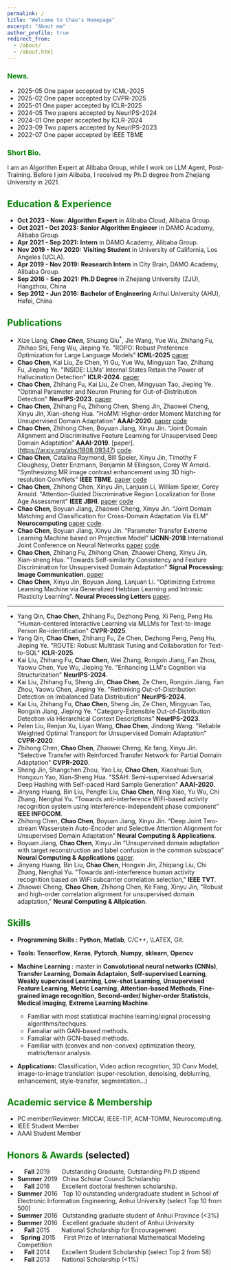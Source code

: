```yaml
---
permalink: /
title: "Welcome to Chao's Homepage"
excerpt: "About me"
author_profile: true
redirect_from: 
  - /about/
  - /about.html
---
```


### <span style="color: green"> News. </span> 
* 2025-05 One paper accepted by ICML-2025
* 2025-02 One paper accepted by CVPR-2025
* 2025-01 One paper accepted by ICLR-2025
* 2024-05 Two papers accepted by NeurIPS-2024
* 2024-01 One paper accepted by ICLR-2024
* 2023-09 Two papers accepted by NeurIPS-2023
* 2022-07 One paper accepted by IEEE TBME


### <span style="color: green"> Short Bio. </span> 
I am an Algorithm Expert at Alibaba Group, while I work on LLM Agent, Post-Training. Before I join Alibaba, I received my Ph.D degree from Zhejiang University in 2021. 


## <span style="color: green"> Education & Experience </span>
* **Oct 2023 - Now:** **Algorithm Expert** in Alibaba Cloud, Alibaba Group.
* **Oct 2021 - Oct 2023:** **Senior Algorithm Engineer** in DAMO Academy, Alibaba Group.
* **Apr 2021 - Sep 2021:** **Intern** in DAMO Academy, Alibaba Group.
* **Nov 2019 - Nov 2020:** **Visiting Student** in University of California, Los Angeles (UCLA).
* **Apr 2019 - Nov 2019:** **Reasearch Intern** in City Brain, DAMO Academy, Alibaba Group.
* **Sep 2016 - Sep 2021:** **Ph.D Degree** in Zhejiang University (ZJU), Hangzhou, China
* **Sep 2012 - Jun 2016:** **Bachelor of Engineering** Anhui University (AHU), Hefei, China


## <span style="color: green"> Publications </span>
* Xize Liang<sup>*</sup>, **Chao Chen**<sup>*</sup>, Shuang Qiu<sup>*</sup>, Jie Wang, Yue Wu, Zhihang Fu, Zhihao Shi, Feng Wu, Jieping Ye. "ROPO: Robust Preference Optimization for Large Language Models" **ICML-2025** [paper](https://arxiv.org/abs/2404.04102)
* **Chao Chen**, Kai Liu, Ze Chen, Yi Gu, Yue Wu, Mingyuan Tao, Zhihang Fu, Jieping Ye. "INSIDE: LLMs' Internal States Retain the Power of Hallucination Detection" **ICLR-2024**. [paper](https://arxiv.org/abs/2402.03744)
* **Chao Chen**, Zhihang Fu, Kai Liu, Ze Chen, Mingyuan Tao, Jieping Ye. "Optimal Parameter and Neuron Pruning for Out-of-Distribution Detection" **NeurIPS-2023**. [paper](https://proceedings.neurips.cc/paper_files/paper/2023/file/a4316bb210a59fb7aafeca5dd21c2703-Paper-Conference.pdf)
* **Chao Chen**, Zhihang Fu, Zhihong Chen, Sheng Jin, Zhaowei Cheng, Xinyu Jin, Xian-sheng Hua. "HoMM: Higher-order Moment Matching for Unsupervised Domain Adaptation" **AAAI-2020**. [paper](https://ojs.aaai.org/index.php/AAAI/article/view/5745) [code](https://github.com/chenchao666/HoMM-Master)
* **Chao Chen**, Zhihong Chen, Boyuan Jiang, Xinyu Jin. “Joint Domain Alignment and Discriminative Feature Learning for Unsupervised Deep Domain Adaptation” **AAAI-2019**. [paper].(https://arxiv.org/abs/1808.09347) [code](https://github.com/chenchao666/JDDA-Master).
* **Chao Chen**, Catalina Raymond, Bill Speier, Xinyu Jin, Timothy F Cloughesy, Dieter Enzmann, Benjamin M Ellingson, Corey W Arnold. "Synthesizing MR image contrast enhancement using 3D high-resolution ConvNets" **IEEE TBME**. [paper](https://ieeexplore.ieee.org/abstract/document/9833335) [code](https://github.com/chenchao666/Contrast-enhanced-MRI-Synthesis)
* **Chao Chen**, Zhihong Chen, Xinyu Jin, Lanjuan Li, William Speier, Corey Arnold. "Attention-Guided Discriminative Region Localization for Bone Age Assessment"  **IEEE JBHI**. [paper](https://ieeexplore.ieee.org/abstract/document/9476989) [code](https://github.com/chenchao666/Bone-Age-Assessment)
* **Chao Chen**, Boyuan Jiang, Zhaowei Cheng, Xinyu Jin. “Joint Domain Matching and Classification for Cross-Domain Adaptation Via ELM” **Neurocomputing** [paper](https://www.sciencedirect.com/science/article/pii/S0925231219300839) [code](https://github.com/chenchao666/JDMC).
* **Chao Chen**, Boyuan Jiang, Xinyu Jin. “Parameter Transfer Extreme Learning Machine based on Projective Model” **IJCNN-2018**
International Joint Conference on Neural Networks [paper](https://arxiv.org/abs/1809.01018) [code](https://github.com/chenchao666/PTELM).
* **Chao Chen**, Zhihang Fu, Zhihong Chen, Zhaowei Cheng, Xinyu Jin, Xian-sheng Hua. "Towards Self-similarity Consistency and Feature Discrimination for Unsupervised Domain Adaptation" **Signal Processing: Image Communication**. [paper](https://www.sciencedirect.com/science/article/abs/pii/S0923596521000576)
* **Chao Chen**, Xinyu Jin, Boyuan Jiang, Lanjuan Li. “Optimizing Extreme Learning Machine via Generalized Hebbian Learning and Intrinsic Plasticity Learning”. **Neural Processing Letters** [paper](https://link.springer.com/article/10.1007/s11063-018-9869-6).

______________________________
* Yang Qin, **Chao Chen**, Zhihang Fu, Dezhong Peng, Xi Peng, Peng Hu. "Human-centered Interactive Learning via MLLMs for Text-to-Image Person Re-identification" **CVPR-2025**.
* Yang Qin, **Chao Chen**, Zhihang Fu, Ze Chen, Dezhong Peng, Peng Hu, Jieping Ye. "ROUTE: Robust Multitask Tuning and Collaboration for Text-to-SQL" **ICLR-2025**.
* Kai Liu, Zhihang Fu, **Chao Chen**, Wei Zhang, Rongxin Jiang, Fan Zhou, Yaowu Chen, Yue Wu, Jieping Ye. "Enhancing LLM's Cognition via Structurization" **NeurIPS-2024**.
* Kai Liu, Zhihang Fu, Sheng Jin, **Chao Chen**, Ze Chen, Rongxin Jiang, Fan Zhou, Yaowu Chen, Jieping Ye. "Rethinking Out-of-Distribution Detection on Imbalanced Data Distribution" **NeurIPS-2024**.
* Kai Liu, Zhihang Fu, **Chao Chen**, Sheng Jin, Ze Chen, Mingyuan Tao, Rongxin Jiang, Jieping Ye. "Category-Extensible Out-of-Distribution Detection via Hierarchical Context Descriptions" **NeurIPS-2023**.
* Pelen Liu, Renjun Xu, Liyan Wang, **Chao Chen**, Jindong Wang. "Reliable Weighted Optimal Transport for Unsupervised Domain Adaptation" **CVPR-2020**.
* Zhihong Chen, **Chao Chen**, Zhaowei Cheng, Ke fang, Xinyu Jin. "Selective Transfer with Reinforced Transfer Network for Partial Domain Adaptation"  **CVPR-2020**.
* Sheng Jin, Shangchen Zhou, Yao Liu, **Chao Chen**, Xiaoshuai Sun, Hongxun Yao, Xian-Sheng Hua. "SSAH: Semi-supervised Adversarial Deep Hashing with Self-paced Hard Sample Generation" **AAAI-2020**.
* Jinyang Huang, Bin Liu, Pengfei Liu, **Chao Chen**, Ning Xiao, Yu Wu, Chi Zhang, Nenghai Yu. “Towards anti-interference WiFi-based activity recognition system using interference-independent phase component” **IEEE INFOCOM**.
* Zhihong Chen, **Chao Chen**, Boyuan Jiang, Xinyu Jin. “Deep Joint Two-stream Wasserstein Auto-Encoder and Selective Attention Alignment for Unsupervised Domain Adaptation” **Neural Computing & Applications**.
* Boyuan Jiang, **Chao Chen**, Xinyu Jin “Unsupervised domain adaptation with target reconstruction and label confusion in the common subspace” **Neural Computing & Applications** [paper](https://link.springer.com/article/10.1007/s00521-018-3846-x).
* Jinyang Huang, Bin Liu, **Chao Chen**, Hongxin Jin, Zhiqiang Liu, Chi Zhang, Nenghai Yu. "Towards anti-interference human activity recognition based on WiFi subcarrier correlation selection," **IEEE TVT**.
* Zhaowei Cheng, **Chao Chen**, Zhihong Chen, Ke Fang, Xinyu Jin, "Robust and high-order correlation alignment for unsupervised domain adaptation," **Neural Computing & Allpication**.


## <span style="color: green"> Skills </span>
* **Programming Skills :** **Python**, **Matlab**, C/C++, \LATEX, Git.
* **Tools:** **Tensorflow**, **Keras**, **Pytorch**, **Numpy**, **sklearn**, **Opencv**
* **Machine Learning :** master in **Convolutional neural networks (CNNs)**, **Transfer Learning**, **Domain Adaptaion**, **Self-supervised Learning**, **Weakly supervised Learning**, **Low-shot Learning**, **Unsupervised Feature Learning**, **Metric Learning**, **Attention-based Methods**, **Fine-grained image recognition**,  **Second-order/ higher-order Statistcis**, **Medical imaging**, **Extreme Learning Machine**.
  - Familiar with most statistical machine learning/signal processing algorithms/techques.
  - Famaliar with GAN-based methods.
  - Famaliar with GCN-based methods.
  - Familiar with (convex and non-convex) optimization theory, matrix/tensor analysis. 
  
 * **Applications:** Classification, Video action recognition, 3D Conv Model, image-to-image translation (super-resolution, denoising, deblurring, enhancement, style-transfer, segmentation...)
  
## <span style="color: green"> Academic service & Membership </span>
* PC member/Reviewer: MICCAI, IEEE-TIP, ACM-TOMM, Neurocomputing.
* IEEE Student Member
* AAAI Student Member


## <span style="color: green"> Honors & Awards </span>(selected)
*  &nbsp; &nbsp; **Fall** 2019  &nbsp; &nbsp; &nbsp; Outstanding Graduate, Outstanding Ph.D stipend
* **Summer** 2019 &nbsp; China Scholar Council Scholarship
*  &nbsp; &nbsp; **Fall** 2016  &nbsp; &nbsp; &nbsp; Excellent doctoral freshmen scholarship.
* **Summer** 2016 &nbsp; Top 10 outstanding undergraduate student in School of Electronic Information Engineering, Anhui University (select Top 10 from 500)
* **Summer** 2016 &nbsp; Outstanding graduate student of Anhui Province (<3%)
* **Summer** 2016 &nbsp; Excellent graduate student of Anhui University 
*  &nbsp; &nbsp; **Fall** 2015  &nbsp; &nbsp; &nbsp; National Scholarship for Encouragement
* &nbsp; **Spring** 2015 &nbsp; &nbsp; First Prize of International Mathematical Modeling Competition 
*  &nbsp; &nbsp; **Fall** 2014  &nbsp; &nbsp; &nbsp; Excellent Student Scholarship (select Top 2 from 58)
*  &nbsp; &nbsp; **Fall** 2013  &nbsp; &nbsp; &nbsp; National Scholarship (<1%)



